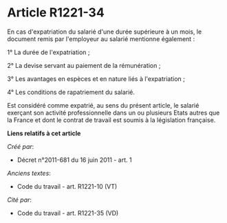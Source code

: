 # Article R1221-34

En cas d'expatriation du salarié d'une durée supérieure à un mois, le document remis par l'employeur au salarié mentionne
également :

1° La durée de l'expatriation ;

2° La devise servant au paiement de la rémunération ;

3° Les avantages en espèces et en nature liés à l'expatriation ;

4° Les conditions de rapatriement du salarié.

Est considéré comme expatrié, au sens du présent article, le salarié exerçant son activité professionnelle dans un ou
plusieurs Etats autres que la France et dont le contrat de travail est soumis à la législation française.

**Liens relatifs à cet article**

_Créé par_:

  - Décret n°2011-681 du 16 juin 2011 - art. 1

_Anciens textes_:

  - Code du travail - art. R1221-10 (VT)

_Cité par_:

  - Code du travail - art. R1221-35 (VD)
